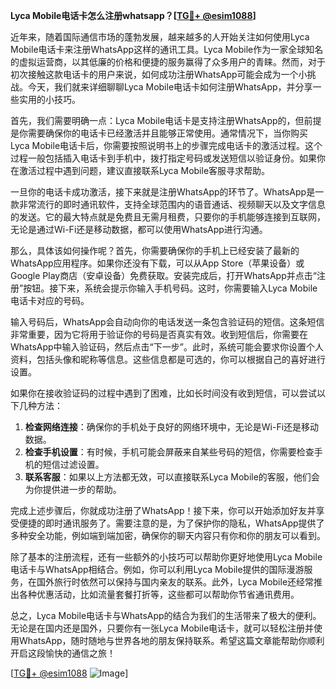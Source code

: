 **Lyca Mobile电话卡怎么注册whatsapp？[[TG💪+ @esim1088](https://t.me/s/esim1088)]**

近年来，随着国际通信市场的蓬勃发展，越来越多的人开始关注如何使用Lyca Mobile电话卡来注册WhatsApp这样的通讯工具。Lyca Mobile作为一家全球知名的虚拟运营商，以其低廉的价格和便捷的服务赢得了众多用户的青睐。然而，对于初次接触这款电话卡的用户来说，如何成功注册WhatsApp可能会成为一个小挑战。今天，我们就来详细聊聊Lyca Mobile电话卡如何注册WhatsApp，并分享一些实用的小技巧。

首先，我们需要明确一点：Lyca Mobile电话卡是支持注册WhatsApp的，但前提是你需要确保你的电话卡已经激活并且能够正常使用。通常情况下，当你购买Lyca Mobile电话卡后，你需要按照说明书上的步骤完成电话卡的激活过程。这个过程一般包括插入电话卡到手机中，拨打指定号码或发送短信以验证身份。如果你在激活过程中遇到问题，建议直接联系Lyca Mobile客服寻求帮助。

一旦你的电话卡成功激活，接下来就是注册WhatsApp的环节了。WhatsApp是一款非常流行的即时通讯软件，支持全球范围内的语音通话、视频聊天以及文字信息的发送。它的最大特点就是免费且无需月租费，只要你的手机能够连接到互联网，无论是通过Wi-Fi还是移动数据，都可以使用WhatsApp进行沟通。

那么，具体该如何操作呢？首先，你需要确保你的手机上已经安装了最新的WhatsApp应用程序。如果你还没有下载，可以从App Store（苹果设备）或Google Play商店（安卓设备）免费获取。安装完成后，打开WhatsApp并点击“注册”按钮。接下来，系统会提示你输入手机号码。这时，你需要输入Lyca Mobile电话卡对应的号码。

输入号码后，WhatsApp会自动向你的电话发送一条包含验证码的短信。这条短信非常重要，因为它将用于验证你的号码是否真实有效。收到短信后，你需要在WhatsApp中输入验证码，然后点击“下一步”。此时，系统可能会要求你设置个人资料，包括头像和昵称等信息。这些信息都是可选的，你可以根据自己的喜好进行设置。

如果你在接收验证码的过程中遇到了困难，比如长时间没有收到短信，可以尝试以下几种方法：

1. **检查网络连接**：确保你的手机处于良好的网络环境中，无论是Wi-Fi还是移动数据。
2. **检查手机设置**：有时候，手机可能会屏蔽来自某些号码的短信，你需要检查手机的短信过滤设置。
3. **联系客服**：如果以上方法都无效，可以直接联系Lyca Mobile的客服，他们会为你提供进一步的帮助。

完成上述步骤后，你就成功注册了WhatsApp！接下来，你可以开始添加好友并享受便捷的即时通讯服务了。需要注意的是，为了保护你的隐私，WhatsApp提供了多种安全功能，例如端到端加密，确保你的聊天内容只有你和你的朋友可以看到。

除了基本的注册流程，还有一些额外的小技巧可以帮助你更好地使用Lyca Mobile电话卡与WhatsApp相结合。例如，你可以利用Lyca Mobile提供的国际漫游服务，在国外旅行时依然可以保持与国内亲友的联系。此外，Lyca Mobile还经常推出各种优惠活动，比如流量套餐打折等，这些都可以帮助你节省通讯费用。

总之，Lyca Mobile电话卡与WhatsApp的结合为我们的生活带来了极大的便利。无论是在国内还是国外，只要你有一张Lyca Mobile电话卡，就可以轻松注册并使用WhatsApp，随时随地与世界各地的朋友保持联系。希望这篇文章能帮助你顺利开启这段愉快的通信之旅！

[[TG💪+ @esim1088](https://t.me/s/esim1088) ![Image](https://i.postimg.cc/4NQfJmqS/Snipaste-2025-05-13-00-14-12.png)]